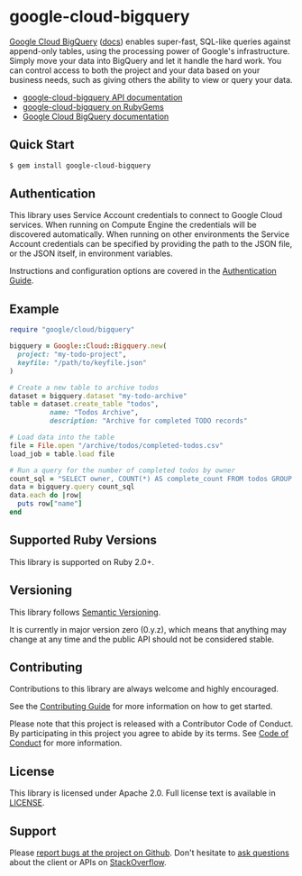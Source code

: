 # google-cloud-bigquery

[Google Cloud BigQuery](https://cloud.google.com/bigquery/) ([docs](https://cloud.google.com/bigquery/docs)) enables super-fast, SQL-like queries against append-only tables, using the processing power of Google's infrastructure. Simply move your data into BigQuery and let it handle the hard work. You can control access to both the project and your data based on your business needs, such as giving others the ability to view or query your data.

- [google-cloud-bigquery API documentation](http://googlecloudplatform.github.io/google-cloud-ruby/#/docs/google-cloud-bigquery/master/google/cloud/bigquery)
- [google-cloud-bigquery on RubyGems](https://rubygems.org/gems/google-cloud-bigquery)
- [Google Cloud BigQuery documentation](https://cloud.google.com/bigquery/docs)

## Quick Start

```sh
$ gem install google-cloud-bigquery
```

## Authentication

This library uses Service Account credentials to connect to Google Cloud services. When running on Compute Engine the credentials will be discovered automatically. When running on other environments the Service Account credentials can be specified by providing the path to the JSON file, or the JSON itself, in environment variables.

Instructions and configuration options are covered in the [Authentication Guide](https://googlecloudplatform.github.io/google-cloud-ruby/#/docs/google-cloud-bigquery/guides/authentication).

## Example

```ruby
require "google/cloud/bigquery"

bigquery = Google::Cloud::Bigquery.new(
  project: "my-todo-project",
  keyfile: "/path/to/keyfile.json"
)

# Create a new table to archive todos
dataset = bigquery.dataset "my-todo-archive"
table = dataset.create_table "todos",
          name: "Todos Archive",
          description: "Archive for completed TODO records"

# Load data into the table
file = File.open "/archive/todos/completed-todos.csv"
load_job = table.load file

# Run a query for the number of completed todos by owner
count_sql = "SELECT owner, COUNT(*) AS complete_count FROM todos GROUP BY owner"
data = bigquery.query count_sql
data.each do |row|
  puts row["name"]
end
```

## Supported Ruby Versions

This library is supported on Ruby 2.0+.

## Versioning

This library follows [Semantic Versioning](http://semver.org/).

It is currently in major version zero (0.y.z), which means that anything may change at any time and the public API should not be considered stable.

## Contributing

Contributions to this library are always welcome and highly encouraged.

See the [Contributing Guide](https://googlecloudplatform.github.io/google-cloud-ruby/#/docs/guides/contributing) for more information on how to get started.

Please note that this project is released with a Contributor Code of Conduct. By participating in this project you agree to abide by its terms. See [Code of Conduct](../CODE_OF_CONDUCT.md) for more information.

## License

This library is licensed under Apache 2.0. Full license text is available in [LICENSE](../LICENSE).

## Support

Please [report bugs at the project on Github](https://github.com/GoogleCloudPlatform/google-cloud-ruby/issues).
Don't hesitate to [ask questions](http://stackoverflow.com/questions/tagged/google-cloud-platform+ruby) about the client or APIs on [StackOverflow](http://stackoverflow.com).
